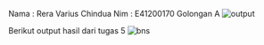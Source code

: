 Nama : Rera Varius Chindua
Nim  : E41200170
Golongan A
![output](https://user-images.githubusercontent.com/80336019/136057959-7394c55e-7239-4c3b-a090-ceffd9f5bba2.jpeg)



Berikut output hasil dari tugas 5
![bns](https://user-images.githubusercontent.com/80336019/136908638-23db0e27-c7ed-4625-87ca-5031bf7f49e6.PNG)

